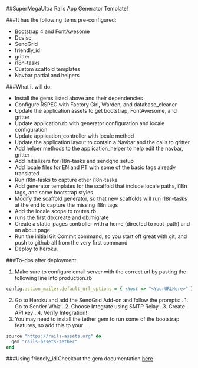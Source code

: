 ##SuperMegaUltra Rails App Generator Template!

###It has the following items pre-configured:
* Bootstrap 4 and FontAwesome
* Devise
* SendGrid
* friendly_id
* gritter
* i18n-tasks
* Custom scaffold templates
* Navbar partial and helpers

###What it will do:
* Install the gems listed above and their dependencies
* Configure RSPEC with Factory Girl, Warden, and database_cleaner
* Update the application assets to get bootstrap, FontAwesome, and gritter
* Update application.rb with generator configuration and locale configuration
* Update application_controller with locale method
* Update the application layout to contain a Navbar and the calls to gritter
* Add helper methods to the application_helper to help edit the navbar, gritter
* Add initializers for i18n-tasks and sendgrid setup
* Add locale files for EN and PT with some of the basic tags already translated
* Run i18n-tasks to capture other i18n-tasks
* Add generator templates for the scaffold that include locale paths, i18n tags, and some bootstrap styles
* Modify the scaffold generator, so that new scaffolds will run i18n-tasks at the end to capture the missing i18n tags
* Add the locale scope to routes.rb
* runs the first db:create and db:migrate
* Create a static_pages controller with a home (directed to root_path) and an about page
* Run the initial Git Commit command, so you start off great with git, and push to github all from the very first command
* Deploy to heroku.

###To-dos after deployment

1. Make sure to configure email server with the correct url by pasting the following line into production.rb
```ruby
config.action_mailer.default_url_options = { :host => "<YourURLHere>" }
```

2. Go to Heroku and add the SendGrid Add-on and follow the prompts:
..1. Go to Sender Whiz
..2. Choose Integrate using SMTP Relay
..3. Create API key
..4. Verify Integration!
3. You may need to install the tether gem to run some of the bootstrap features, so add this to your .

```ruby
source "https://rails-assets.org" do
  gem "rails-assets-tether"
end
```

###Using friendly_id
Checkout the gem documentation [here](https://github.com/norman/friendly_id)
